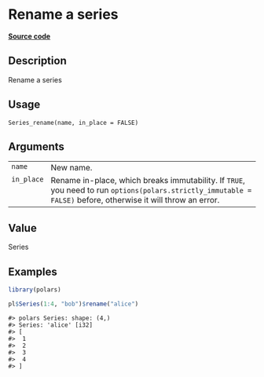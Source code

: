 

# Rename a series

[**Source code**](https://github.com/pola-rs/r-polars/tree/main/R/series__series.R#L907)

## Description

Rename a series

## Usage

<pre><code class='language-R'>Series_rename(name, in_place = FALSE)
</code></pre>

## Arguments

<table>
<tr>
<td style="white-space: nowrap; font-family: monospace; vertical-align: top">
<code id="Series_rename_:_name">name</code>
</td>
<td>
New name.
</td>
</tr>
<tr>
<td style="white-space: nowrap; font-family: monospace; vertical-align: top">
<code id="Series_rename_:_in_place">in_place</code>
</td>
<td>
Rename in-place, which breaks immutability. If <code>TRUE</code>, you
need to run <code>options(polars.strictly_immutable = FALSE)</code>
before, otherwise it will throw an error.
</td>
</tr>
</table>

## Value

Series

## Examples

``` r
library(polars)

pl$Series(1:4, "bob")$rename("alice")
```

    #> polars Series: shape: (4,)
    #> Series: 'alice' [i32]
    #> [
    #>  1
    #>  2
    #>  3
    #>  4
    #> ]
